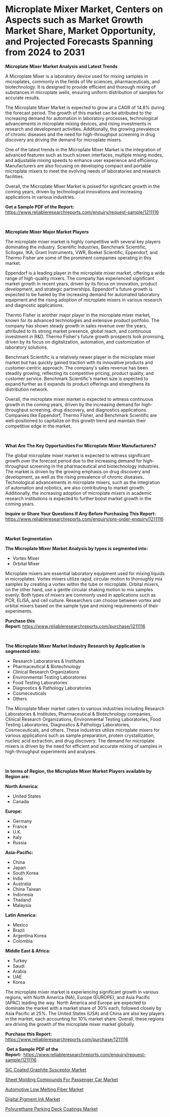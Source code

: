 <p><h1>Microplate Mixer Market, Centers on Aspects such as Market Growth Market Share, Market Opportunity, and Projected Forecasts Spanning from 2024 to 2031</h1></p><p><strong>Microplate Mixer Market Analysis and Latest Trends</strong></p>
<p><p>A Microplate Mixer is a laboratory device used for mixing samples in microplates, commonly in the fields of life sciences, pharmaceuticals, and biotechnology. It is designed to provide efficient and thorough mixing of substances in microplate wells, ensuring uniform distribution of samples for accurate results.</p><p>The Microplate Mixer Market is expected to grow at a CAGR of 14.8% during the forecast period. The growth of this market can be attributed to the increasing demand for automation in laboratory processes, technological advancements in microplate mixing devices, and rising investments in research and development activities. Additionally, the growing prevalence of chronic diseases and the need for high-throughput screening in drug discovery are driving the demand for microplate mixers.</p><p>One of the latest trends in the Microplate Mixer Market is the integration of advanced features such as touch screen interfaces, multiple mixing modes, and adjustable mixing speeds to enhance user experience and efficiency. Manufacturers are also focusing on developing compact and portable microplate mixers to meet the evolving needs of laboratories and research facilities.</p><p>Overall, the Microplate Mixer Market is poised for significant growth in the coming years, driven by technological innovations and increasing applications in various industries.</p></p>
<p><strong>Get a Sample PDF of the Report:&nbsp;</strong> <a href="https://www.reliableresearchreports.com/enquiry/request-sample/1211116">https://www.reliableresearchreports.com/enquiry/request-sample/1211116</a></p>
<p>&nbsp;</p>
<p><strong>Microplate Mixer Major Market Players</strong></p>
<p><p>The microplate mixer market is highly competitive with several key players dominating the industry. Scientific Industries, Benchmark Scientific, Scilogex, IKA, Grant Instruments, VWR, Boekel Scientific, Eppendorf, and Thermo Fisher are some of the prominent companies operating in this market.</p><p>Eppendorf is a leading player in the microplate mixer market, offering a wide range of high-quality mixers. The company has experienced significant market growth in recent years, driven by its focus on innovation, product development, and strategic partnerships. Eppendorf's future growth is expected to be fueled by the increasing demand for automated laboratory equipment and the rising adoption of microplate mixers in various research and diagnostic applications.</p><p>Thermo Fisher is another major player in the microplate mixer market, known for its advanced technologies and extensive product portfolio. The company has shown steady growth in sales revenue over the years, attributed to its strong market presence, global reach, and continuous investment in R&D. Thermo Fisher's future growth prospects look promising, driven by its focus on digitalization, automation, and customization of laboratory solutions.</p><p>Benchmark Scientific is a relatively newer player in the microplate mixer market but has quickly gained traction with its innovative products and customer-centric approach. The company's sales revenue has been steadily growing, reflecting its competitive pricing, product quality, and customer service. Benchmark Scientific's market size is expected to expand further as it expands its product offerings and strengthens its distribution network.</p><p>Overall, the microplate mixer market is expected to witness continuous growth in the coming years, driven by the increasing demand for high-throughput screening, drug discovery, and diagnostics applications. Companies like Eppendorf, Thermo Fisher, and Benchmark Scientific are well-positioned to capitalize on this growth trend and maintain their competitive edge in the market.</p></p>
<p>&nbsp;</p>
<p><strong>What Are The Key Opportunities For Microplate Mixer Manufacturers?</strong></p>
<p><p>The global microplate mixer market is expected to witness significant growth over the forecast period due to the increasing demand for high-throughput screening in the pharmaceutical and biotechnology industries. The market is driven by the growing emphasis on drug discovery and development, as well as the rising prevalence of chronic diseases. Technological advancements in microplate mixers, such as the integration of automation and robotics, are also contributing to market growth. Additionally, the increasing adoption of microplate mixers in academic research institutions is expected to further boost market growth in the coming years.</p></p>
<p><strong>Inquire or Share Your Questions If Any Before Purchasing This Report:</strong> <a href="https://www.reliableresearchreports.com/enquiry/pre-order-enquiry/1211116">https://www.reliableresearchreports.com/enquiry/pre-order-enquiry/1211116</a></p>
<p>&nbsp;</p>
<p><strong>Market Segmentation</strong></p>
<p><strong>The Microplate Mixer Market Analysis by types is segmented into:</strong></p>
<p><ul><li>Vortex Mixer</li><li>Orbital Mixer</li></ul></p>
<p><p>Microplate mixers are essential laboratory equipment used for mixing liquids in microplates. Vortex mixers utilize rapid, circular motion to thoroughly mix samples by creating a vortex within the tube or microplate. Orbital mixers, on the other hand, use a gentle circular shaking motion to mix samples evenly. Both types of mixers are commonly used in applications such as PCR, ELISA, and cell culture. Researchers can choose between vortex and orbital mixers based on the sample type and mixing requirements of their experiments.</p></p>
<p><strong>Purchase this Report:&nbsp;</strong><a href="https://www.reliableresearchreports.com/purchase/1211116">https://www.reliableresearchreports.com/purchase/1211116</a></p>
<p>&nbsp;</p>
<p><strong>The Microplate Mixer Market Industry Research by Application is segmented into:</strong></p>
<p><ul><li>Research Laboratories & Institutes</li><li>Pharmaceutical & Biotechnology</li><li>Clinical Research Organizations</li><li>Environmental Testing Laboratories</li><li>Food Testing Laboratories</li><li>Diagnostics & Pathology Laboratories</li><li>Cosmeceuticals</li><li>Others</li></ul></p>
<p><p>The Microplate Mixer market caters to various industries including Research Laboratories & Institutes, Pharmaceutical & Biotechnology companies, Clinical Research Organizations, Environmental Testing Laboratories, Food Testing Laboratories, Diagnostics & Pathology Laboratories, Cosmeceuticals, and others. These industries utilize microplate mixers for various applications such as sample preparation, protein crystallization, nucleic acid extraction, and drug discovery. The demand for microplate mixers is driven by the need for efficient and accurate mixing of samples in high-throughput experiments and analyses.</p></p>
<p>&nbsp;</p>
<p><strong>In terms of Region, the Microplate Mixer Market Players available by Region are:</strong></p>
<p>
    <p> <strong> North America: </strong>
        <ul>
            <li>United States</li>
            <li>Canada</li>
        </ul>
        </p> 
    <p> <strong> Europe: </strong>
        <ul>
            <li>Germany</li>
            <li>France</li>
            <li>U.K.</li>
            <li>Italy</li>
            <li>Russia</li>
        </ul>
        </p> 
    <p> <strong> Asia-Pacific: </strong>
        <ul>
            <li>China</li>
            <li>Japan</li>
            <li>South Korea</li>
            <li>India</li>
            <li>Australia</li>
            <li>China Taiwan</li>
            <li>Indonesia</li>
            <li>Thailand</li>
            <li>Malaysia</li>
        </ul>
        </p> 
    <p> <strong> Latin America: </strong>
        <ul>
            <li>Mexico</li>
            <li>Brazil</li>
            <li>Argentina Korea</li>
            <li>Colombia</li>
        </ul>
        </p> 
    <p> <strong> Middle East & Africa: </strong>
        <ul>
            <li>Turkey</li>
            <li>Saudi</li>
            <li>Arabia</li>
            <li>UAE</li>
            <li>Korea</li>
        </ul>
    </p>
    </p>
<p><p>The microplate mixer market is experiencing significant growth in various regions, with North America (NA), Europe (EUROPE), and Asia Pacific (APAC) leading the way. North America and Europe are expected to dominate the market with a market share of 30% each, followed closely by Asia Pacific at 25%. The United States (USA) and China are also key players in the market, each accounting for 10% market share. Overall, these regions are driving the growth of the microplate mixer market globally.</p></p>
<p><strong>Purchase this Report: </strong><a href="https://www.reliableresearchreports.com/purchase/1211116">https://www.reliableresearchreports.com/purchase/1211116</a></p>
<p>&nbsp;<strong>Get a Sample PDF of the Report:&nbsp;&nbsp;</strong><a href="https://www.reliableresearchreports.com/enquiry/request-sample/1211116">https://www.reliableresearchreports.com/enquiry/request-sample/1211116</a></p>
<p><strong></strong></p>
<p><p><a href="https://medium.com/@dougfahey534/sic-coated-graphite-susceptor-market-share-evolution-and-market-growth-trends-2024-2031-ab2aa4589272">SiC Coated Graphite Susceptor Market</a></p><p><a href="https://medium.com/p/b8d7049a6236/edit">Sheet Molding Compounds For Passenger Car Market</a></p><p><a href="https://medium.com/@kevinbarnes75/automotive-low-melting-fiber-market-size-market-outlook-and-market-forecast-2024-to-2031-7a1df2e4e9db">Automotive Low Melting Fiber Market</a></p><p><a href="https://medium.com/p/a90211b4fa4e/edit">Digital Pigment Ink Market</a></p><p><a href="https://medium.com/@kevinbarnes75/analyzing-polyurethane-parking-deck-coatings-market-global-industry-perspective-and-forecast-2024-439b6c37066b">Polyurethane Parking Deck Coatings Market</a></p></p>